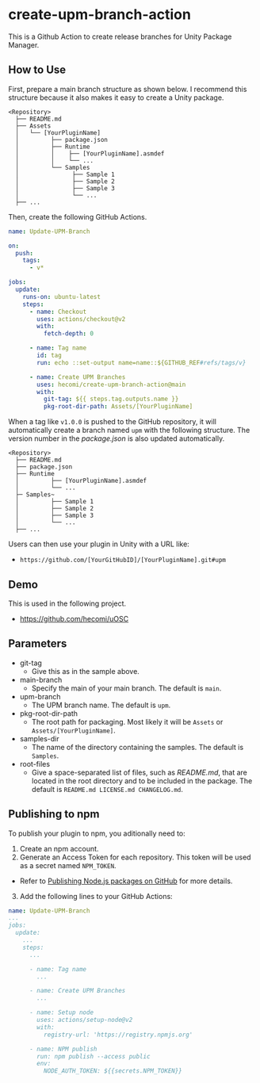 create-upm-branch-action
========================

This is a Github Action to create release branches for Unity Package Manager.

How to Use
----------

First, prepare a main branch structure as shown below. I recommend this structure because it also makes it easy to create a Unity package.

```
<Repository>
  ├── README.md
  ├── Assets
  │   └── [YourPluginName]
  │         ├── package.json
  │         ├── Runtime
  │         │    ├── [YourPluginName].asmdef
  │         │    └── ...
  │         └── Samples
  │               ├── Sample 1
  │               ├── Sample 2
  │               ├── Sample 3
  │               └── ...
  ├── ...
```

Then, create the following GitHub Actions.


```yaml
name: Update-UPM-Branch

on:
  push:
    tags:
      - v*

jobs:
  update:
    runs-on: ubuntu-latest
    steps:
      - name: Checkout
        uses: actions/checkout@v2
        with:
          fetch-depth: 0

      - name: Tag name
        id: tag
        run: echo ::set-output name=name::${GITHUB_REF#refs/tags/v}

      - name: Create UPM Branches
        uses: hecomi/create-upm-branch-action@main
        with:
          git-tag: ${{ steps.tag.outputs.name }}
          pkg-root-dir-path: Assets/[YourPluginName]
```

When a tag like `v1.0.0` is pushed to the GitHub repository, it will automatically create a branch named `upm` with the following structure. The version number in the *package.json* is also updated automatically.

```
<Repository>
  ├── README.md
  ├── package.json
  ├── Runtime
  │         ├── [YourPluginName].asmdef
  │         └── ...
  ├─ Samples~
  │         ├── Sample 1
  │         ├── Sample 2
  │         ├── Sample 3
  │         └── ...
  ├── ...
```

Users can then use your plugin in Unity with a URL like:

- `https://github.com/[YourGitHubID]/[YourPluginName].git#upm`

Demo
----

This is used in the following project.

- https://github.com/hecomi/uOSC

Parameters
----------

- git-tag
    - Give this as in the sample above.
- main-branch
    - Specify the main of your main branch. The default is `main`.
- upm-branch
    - The UPM branch name. The default is `upm`.
- pkg-root-dir-path
    - The root path for packaging. Most likely it will be `Assets` or `Assets/[YourPluginName]`.
- samples-dir
    - The name of the directory containing the samples. The default is `Samples`.
- root-files
    - Give a space-separated list of files, such as *README.md*, that are located in the root directory and to be included in the package. The default is `README.md LICENSE.md CHANGELOG.md`.

Publishing to npm
-----------------

To publish your plugin to npm, you aditionally need to:

1. Create an npm account.
2. Generate an Access Token for each repository. This token will be used as a secret named `NPM_TOKEN`.
  - Refer to [Publishing Node.js packages on GitHub](https://docs.github.com/ja/actions/publishing-packages/publishing-nodejs-packages) for more details.
3. Add the following lines to your GitHub Actions:

```yaml
name: Update-UPM-Branch
...
jobs:
  update:
    ...
    steps:
      ...

      - name: Tag name
        ...

      - name: Create UPM Branches
        ...

      - name: Setup node
        uses: actions/setup-node@v2
        with:
          registry-url: 'https://registry.npmjs.org'

      - name: NPM publish
        run: npm publish --access public
        env:
          NODE_AUTH_TOKEN: ${{secrets.NPM_TOKEN}}
```
